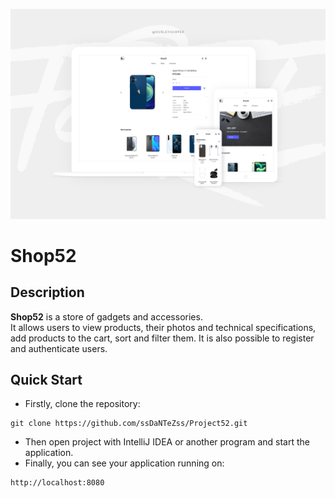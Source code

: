 ![alt text](src/main/webapp/src/assets/img/devices_mockups.jpg "Main banner")
# Shop52
## Description
__Shop52__ is a store of gadgets and accessories.  
It allows users to view products, 
their photos and technical specifications, add products to the cart,
sort and filter them. It is also possible to register and 
authenticate users.
## Quick Start
* Firstly, clone the repository:
```
git clone https://github.com/ssDaNTeZss/Project52.git
```
* Then open project with IntelliJ IDEA or another program and start the application.
* Finally, you can see your application running on:
```
http://localhost:8080
```
    